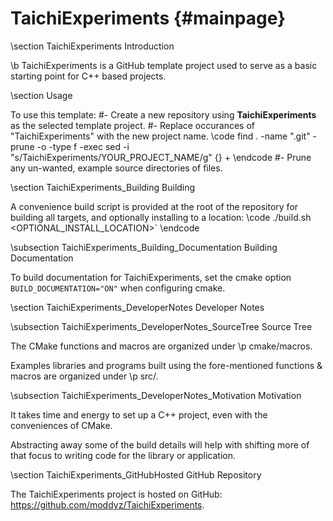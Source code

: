 # TaichiExperiments {#mainpage}

\section TaichiExperiments Introduction

\b TaichiExperiments is a GitHub template project used to serve as a basic starting point for C++ based projects.

\section Usage

To use this template: 
#- Create a new repository using **TaichiExperiments** as the selected template project.
#- Replace occurances of "TaichiExperiments" with the new project name.
\code
find . -name ".git" -prune -o -type f -exec sed -i "s/TaichiExperiments/YOUR_PROJECT_NAME/g" {} +
\endcode
#- Prune any un-wanted, example source directories of files.

\section TaichiExperiments_Building Building

A convenience build script is provided at the root of the repository for building all targets, and optionally installing to a location: 
\code
./build.sh <OPTIONAL_INSTALL_LOCATION>`
\endcode

\subsection TaichiExperiments_Building_Documentation Building Documentation

To build documentation for TaichiExperiments, set the cmake option `BUILD_DOCUMENTATION="ON"` when configuring cmake.

\section TaichiExperiments_DeveloperNotes Developer Notes

\subsection TaichiExperiments_DeveloperNotes_SourceTree Source Tree

The CMake functions and macros are organized under \p cmake/macros.

Examples libraries and programs built using the fore-mentioned functions & macros are organized under \p src/.

\subsection TaichiExperiments_DeveloperNotes_Motivation Motivation

It takes time and energy to set up a C++ project, even with the conveniences of CMake.  

Abstracting away some of the build details will help with shifting more of that focus to writing code for the library or application.

\section TaichiExperiments_GitHubHosted GitHub Repository

The TaichiExperiments project is hosted on GitHub: https://github.com/moddyz/TaichiExperiments.
